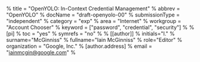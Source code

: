 % title = "OpenYOLO: In-Context Credential Management"
% abbrev = "OpenYOLO"
% docName = "draft-openyolo-00"
% submissionType = "independent"
% category = "exp"
% area = "Internet"
% workgroup = "Account Chooser"
% keyword = ["password", "credential", "security"]
%
% [pi]
% toc = "yes"
% symrefs = "no"
%
% [[author]]
% initials="I."
% surname="McGinniss"
% fullname="Iain McGinniss"
% role="Editor"
% organization = "Google, Inc."
% [author.address]
% email = "iainmcgin@google.com"
%
